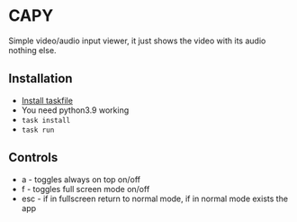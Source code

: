 # CAPY

Simple video/audio input viewer, it just shows the video with its audio nothing else.

## Installation

* [Install taskfile](https://taskfile.dev/#/installation)
* You need python3.9 working
* `task install`
* `task run`

## Controls

* a - toggles always on top on/off
* f - toggles full screen mode on/off
* esc - if in fullscreen return to normal mode, if in normal mode exists the app
